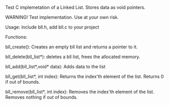 Test C implemetation of a Linked List. Stores data as void pointers.

WARNING! Test implementation. Use at your own risk.

Usage: include bll.h, add bll.c to your project

Functions:

bll_create(): Creates an empty bll list and returns a pointer to it.

bll_delete(bll_list*): deletes a bll list, frees the allocated memory.

bll_add(bll_list*,void* data): Adds data to the list

bll_get(bll_list*, int index): Returns the index'th element of the list. Returns 0 if out of bounds.

bll_remove(bll_list*, int index): Removes the index'th element of the list. Removes nothing if out of bounds.

